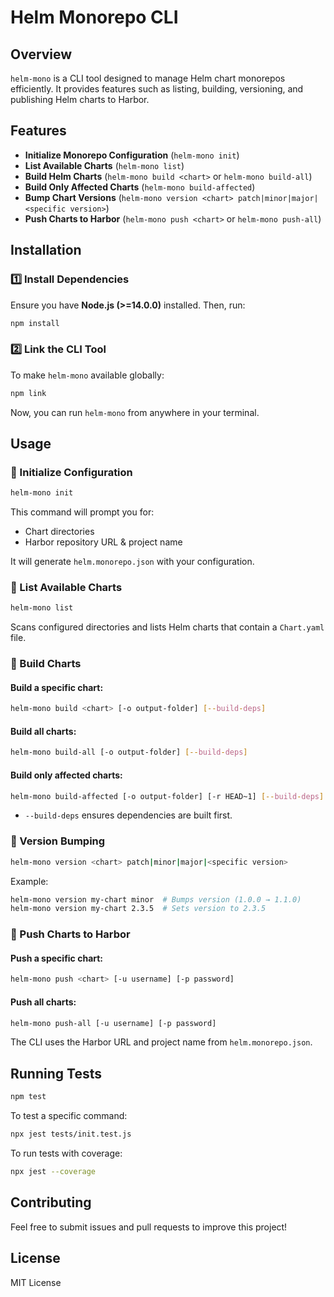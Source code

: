# Helm Monorepo CLI

## Overview
`helm-mono` is a CLI tool designed to manage Helm chart monorepos efficiently. It provides features such as listing, building, versioning, and publishing Helm charts to Harbor.

## Features
- **Initialize Monorepo Configuration** (`helm-mono init`)
- **List Available Charts** (`helm-mono list`)
- **Build Helm Charts** (`helm-mono build <chart>` or `helm-mono build-all`)
- **Build Only Affected Charts** (`helm-mono build-affected`)
- **Bump Chart Versions** (`helm-mono version <chart> patch|minor|major|<specific version>`)
- **Push Charts to Harbor** (`helm-mono push <chart>` or `helm-mono push-all`)

## Installation

### 1️⃣ Install Dependencies
Ensure you have **Node.js (>=14.0.0)** installed. Then, run:
```sh
npm install
```

### 2️⃣ Link the CLI Tool
To make `helm-mono` available globally:
```sh
npm link
```

Now, you can run `helm-mono` from anywhere in your terminal.

## Usage

### 🔹 Initialize Configuration
```sh
helm-mono init
```
This command will prompt you for:
- Chart directories
- Harbor repository URL & project name

It will generate `helm.monorepo.json` with your configuration.

### 🔹 List Available Charts
```sh
helm-mono list
```
Scans configured directories and lists Helm charts that contain a `Chart.yaml` file.

### 🔹 Build Charts
#### Build a specific chart:
```sh
helm-mono build <chart> [-o output-folder] [--build-deps]
```
#### Build all charts:
```sh
helm-mono build-all [-o output-folder] [--build-deps]
```
#### Build only affected charts:
```sh
helm-mono build-affected [-o output-folder] [-r HEAD~1] [--build-deps]
```
- `--build-deps` ensures dependencies are built first.

### 🔹 Version Bumping
```sh
helm-mono version <chart> patch|minor|major|<specific version>
```
Example:
```sh
helm-mono version my-chart minor  # Bumps version (1.0.0 → 1.1.0)
helm-mono version my-chart 2.3.5  # Sets version to 2.3.5
```

### 🔹 Push Charts to Harbor
#### Push a specific chart:
```sh
helm-mono push <chart> [-u username] [-p password]
```
#### Push all charts:
```sh
helm-mono push-all [-u username] [-p password]
```
The CLI uses the Harbor URL and project name from `helm.monorepo.json`.

## Running Tests
```sh
npm test
```
To test a specific command:
```sh
npx jest tests/init.test.js
```

To run tests with coverage:
```sh
npx jest --coverage
```

## Contributing
Feel free to submit issues and pull requests to improve this project!

## License
MIT License
